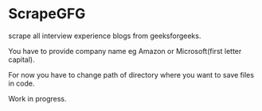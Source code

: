 # ScrapeGFG
scrape all interview experience blogs from geeksforgeeks.

You have to provide company name eg Amazon or Microsoft(first letter capital).

For now you have to change path of directory where you want to save files in code.

Work in progress.
